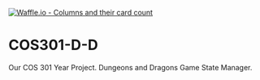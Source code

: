 [![Waffle.io - Columns and their card count](https://badge.waffle.io/COS301-OptimizePrime/COS301-DnD.png?columns=all)](https://waffle.io/COS301-OptimizePrime/COS301-DnD?utm_source=badge)
# COS301-D-D
Our COS 301 Year Project. Dungeons and Dragons Game State Manager.
